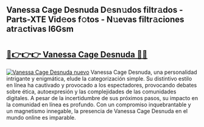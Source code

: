 ## Vanessa Cage Desnuda D𝚎sn𝚞dos filtr𝚊dos - Parts-XTE Vid𝚎os f𝚘tos - N𝚞evas filtr𝚊ciones atr𝚊ctivas l6Gsm

# <h2><a href="http://mbbgvm.tromn.icu/?c=Vanessa+Cage+Desnuda">🔗👉👉👉 Vanessa Cage Desnuda 🔗🔗</a></h2>

[![Vanessa Cage Desnuda nuevo](https://i.imgur.com/pEAQMta.gif)](http://mbbgvm.tromn.icu/?c=Vanessa+Cage+Desnuda)
Vanessa Cage Desnuda, una personalidad intrigante y enigmática, elude la categorización simple. Su distintivo estilo en línea ha cautivado y provocado a los espectadores, provocando debates sobre ética, autoexpresión y las complejidades de las comunidades digitales. A pesar de la incertidumbre de sus próximos pasos, su impacto en la comunidad en línea es profundo. Con un compromiso inquebrantable y un magnetismo innegable, la presencia de Vanessa Cage Desnuda en el mundo online es imparable.
